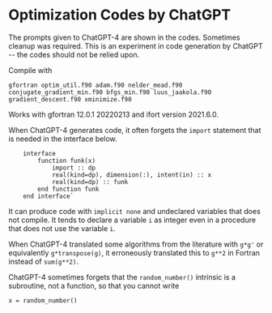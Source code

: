 # Optimization Codes by ChatGPT
The prompts given to ChatGPT-4 are shown in the codes. Sometimes cleanup was required. This is an experiment in code generation by ChatGPT -- the codes should not be relied upon.

Compile with 

`gfortran optim_util.f90 adam.f90 nelder_mead.f90 conjugate_gradient_min.f90 bfgs_min.f90 luus_jaakola.f90 gradient_descent.f90 xminimize.f90` 

Works with gfortran 12.0.1 20220213 and ifort version 2021.6.0.

When ChatGPT-4 generates code, it often forgets the `import` statement that is needed in the interface below.
```
    interface
        function funk(x)
            import :: dp
            real(kind=dp), dimension(:), intent(in) :: x
            real(kind=dp) :: funk
        end function funk
    end interface`
```
It can produce code with `implicit none` and undeclared variables that does not compile. It tends to declare a variable `i` as integer even in a procedure that does not use the variable `i`.

When ChatGPT-4 translated some algorithms from the literature with `g*g'` or equivalently `g*transpose(g)`, it erroneously translated this to `g**2` in Fortran instead of `sum(g**2)`.

ChatGPT-4 sometimes forgets that the `random_number()` intrinsic is a subroutine, not a function, so that you cannot write 
```
x = random_number()
```
